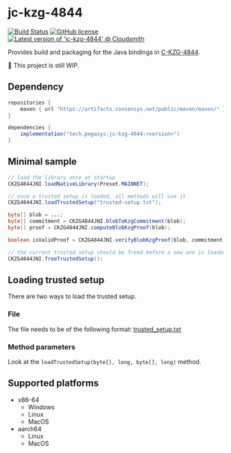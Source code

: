 # jc-kzg-4844

[![Build Status](https://circleci.com/gh/ConsenSys/jc-kzg-4844.svg?style=svg)](https://circleci.com/gh/ConsenSys/workflows/jc-kzg-4844)
[![GitHub license](https://img.shields.io/github/license/ConsenSys/jc-kzg-4844.svg?logo=apache)](https://github.com/ConsenSys/jc-kzg-4844/blob/master/LICENSE)
[![Latest version of 'jc-kzg-4844' @ Cloudsmith](https://api-prd.cloudsmith.io/v1/badges/version/consensys/maven/maven/jc-kzg-4844/latest/a=noarch;xg=tech.pegasys/?render=true&show_latest=true)](https://cloudsmith.io/~consensys/repos/maven/packages/detail/maven/jc-kzg-4844/latest/a=noarch;xg=tech.pegasys/)

Provides build and packaging for the Java bindings in [C-KZG-4844](https://github.com/ethereum/c-kzg-4844).

🚧 This project is still WIP.

## Dependency

```groovy
repositories {
    maven { url "https://artifacts.consensys.net/public/maven/maven/" }
}

dependencies {
    implementation("tech.pegasys:jc-kzg-4844:<version>")
}
```

## Minimal sample

```java
// load the library once at startup
CKZG4844JNI.loadNativeLibrary(Preset.MAINNET);

// once a trusted setup is loaded, all methods will use it
CKZG4844JNI.loadTrustedSetup("trusted-setup.txt");

byte[] blob = ...;
byte[] commitment = CKZG4844JNI.blobToKzgCommitment(blob);
byte[] proof = CKZG4844JNI.computeBlobKzgProof(blob);

boolean isValidProof = CKZG4844JNI.verifyBlobKzgProof(blob, commitment, proof);

// the current trusted setup should be freed before a new one is loaded
CKZG4844JNI.freeTrustedSetup();
```

## Loading trusted setup

There are two ways to load the trusted setup.

### File
The file needs to be of the following format: [trusted_setup.txt](https://github.com/ethereum/c-kzg-4844/blob/main/src/trusted_setup.txt)

### Method parameters 
Look at the `loadTrustedSetup(byte[], long, byte[], long)` method.

## Supported platforms

- x86-64
    - Windows
    - Linux
    - MacOS
- aarch64
    - Linux
    - MacOS